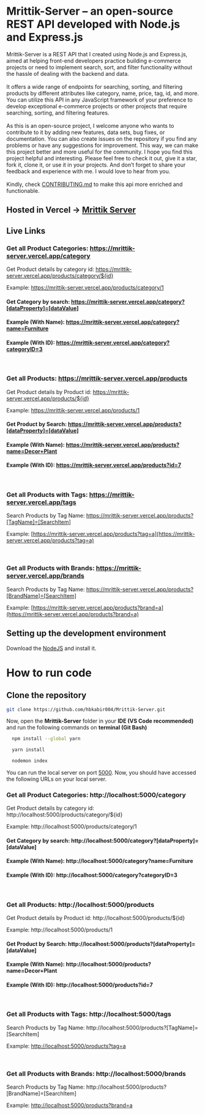 # Mrittik-Server – an open-source REST API developed with Node.js and Express.js 


Mrittik-Server is a REST API that I created using Node.js and Express.js, aimed at helping front-end developers practice building e-commerce projects or need to implement search, sort, and filter functionality without the hassle of dealing with the backend and data.
<br>
<br>
It offers a wide range of endpoints for searching, sorting, and filtering products by different attributes like category, name, price, tag, id, and more. You can utilize this API in any JavaScript framework of your preference to develop exceptional e-commerce projects or other projects that require searching, sorting, and filtering features.
<br>
<br>
As this is an open-source project, I welcome anyone who wants to contribute to it by adding new features, data sets, bug fixes, or documentation. You can also create issues on the repository if you find any problems or have any suggestions for improvement. This way, we can make this project better and more useful for the community.
I hope you find this project helpful and interesting. Please feel free to check it out, give it a star, fork it, clone it, or use it in your projects. And don’t forget to share your feedback and experience with me. I would love to hear from you. 
<br>  
Kindly, check [CONTRIBUTING.md](https://github.com/hbkabir004/Mrittik-Server/blob/main/CONTRIBUTING.md) to make this api more enriched and functionable.


## Hosted in Vercel -> [Mrittik Server](mrittik-server.vercel.app/products)

## Live Links

### Get all Product Categories: https://mrittik-server.vercel.app/category

Get Product details by category id: https://mrittik-server.vercel.app/products/category/${id}

Example: https://mrittik-server.vercel.app/products/category/1

#### Get Category by search: https://mrittik-server.vercel.app/category?[dataProperty]=[dataValue]

#### Example (With Name): https://mrittik-server.vercel.app/category?name=Furniture
#### Example (With ID): https://mrittik-server.vercel.app/category?categoryID=3

<br>

### Get all Products: https://mrittik-server.vercel.app/products

Get Product details by Product id: https://mrittik-server.vercel.app/products/${id}

Example: https://mrittik-server.vercel.app/products/1

#### Get Product by Search: https://mrittik-server.vercel.app/products?[dataProperty]=[dataValue]

#### Example (With Name): https://mrittik-server.vercel.app/products?name=Decor+Plant
#### Example (With ID): https://mrittik-server.vercel.app/products?id=7

<br>

### Get all Products with Tags: https://mrittik-server.vercel.app/tags

Search Products by Tag Name: https://mrittik-server.vercel.app/products?[TagName]=[SearchItem]

Example: [https://mrittik-server.vercel.app/products?tag=a](https://mrittik-server.vercel.app/products?tag=a)

<br>

### Get all Products with Brands: https://mrittik-server.vercel.app/brands

Search Products by Tag Name: https://mrittik-server.vercel.app/products?[BrandName]=[SearchItem]

Example: [https://mrittik-server.vercel.app/products?brand=a](https://mrittik-server.vercel.app/products?brand=a)



## Setting up the development environment

Download the [NodeJS](https://nodejs.org/en) and install it.

# How to run code

## Clone the repository

```sh
git clone https://github.com/hbkabir004/Mrittik-Server.git
```

Now, open the <b>Mrittik-Server</b> folder in your <b>IDE (VS Code recommended)</b> and run the following commands on <b>terminal (Git Bash)</b>

```bash
  npm install --global yarn
```
```bash
  yarn install
```
```bash
  nodemon index
```

You can run the local server on port [5000](http://localhost:5000/). Now, you should have accessed the following URLs on your local server.

### Get all Product Categories: http://localhost:5000/category

Get Product details by category id: http://localhost:5000/products/category/${id}

Example: http://localhost:5000/products/category/1

#### Get Category by search: http://localhost:5000/category?[dataProperty]=[dataValue]

#### Example (With Name): http://localhost:5000/category?name=Furniture
#### Example (With ID): http://localhost:5000/category?categoryID=3

<br>

### Get all Products: http://localhost:5000/products

Get Product details by Product id: http://localhost:5000/products/${id}

Example: http://localhost:5000/products/1

#### Get Product by Search: http://localhost:5000/products?[dataProperty]=[dataValue]

#### Example (With Name): http://localhost:5000/products?name=Decor+Plant
#### Example (With ID): http://localhost:5000/products?id=7

<br>

### Get all Products with Tags: http://localhost:5000/tags

Search Products by Tag Name: http://localhost:5000/products?[TagName]=[SearchItem]

Example: [http://localhost:5000/products?tag=a](http://localhost:5000/products?tag=a)

<br>

### Get all Products with Brands: http://localhost:5000/brands

Search Products by Tag Name: http://localhost:5000/products?[BrandName]=[SearchItem]

Example: [http://localhost:5000/products?brand=a](http://localhost:5000/products?brand=a)

